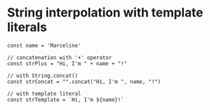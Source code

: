# String interpolation with template literals

```tsx {all|1|3-4|6-7|9-10}
const name = 'Marceline'

// concatenation with '+' operator
const strPlus = "Hi, I'm " + name + "!"

// with String.concat()
const strConcat = "".concat("Hi, I'm ", name, "!")

// with template literal
const strTemplate = `Hi, I'm ${name}!`
```
